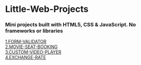 # Little-Web-Projects

### Mini projects built with HTML5, CSS & JavaScript. No frameworks or libraries

<a href="https://lyqheheda.github.io/Mini-Web-Projects/FORM-VALIDATOR/">1.FORM-VALIDATOR</a> <br/>
<a href="https://lyqheheda.github.io/Mini-Web-Projects/MOVIE-SEAT-BOOKING/">2.MOVIE-SEAT-BOOKING</a> <br/>
<a href="https://lyqheheda.github.io/Mini-Web-Projects/CUSTOM-VIDEO-PLAYER/">3.CUSTOM-VIDEO-PLAYER</a> <br/>
<a href="https://lyqheheda.github.io/Mini-Web-Projects/EXCHANGE-RATE/">4.EXCHANGE-RATE</a>

